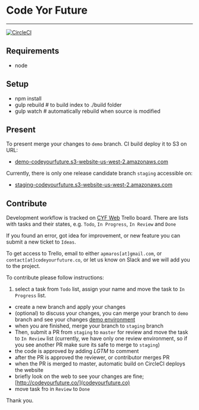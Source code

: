 # Code Yor Future
---

[![CircleCI](https://circleci.com/gh/apmaros/code-your-future-web/tree/master.svg?style=svg&circle-token=b43e2591c0bb4c09883aa92396ed557616245dd0)](https://circleci.com/gh/apmaros/code-your-future-web/tree/master)

## Requirements

- node

## Setup

- npm install
- gulp rebuild # to build index to ./build folder
- gulp watch # automatically rebuild when source is modified

## Present

To present merge your changes to `demo` branch. CI build deploy it to S3 on URL:
- [demo-codeyourfuture.s3-website-us-west-2.amazonaws.com](demo-codeyourfuture.s3-website-us-west-2.amazonaws.com)

Currently, there is only one release candidate branch `staging` accessible on:
- [staging-codeyourfuture.s3-website-us-west-2.amazonaws.com](staging-codeyourfuture.s3-website-us-west-2.amazonaws.com)

## Contribute

Development workflow is tracked on [CYF Web](https://trello.com/b/wLDcxrly/cyf-web) Trello board. There are lists with tasks and their states, e.g. `Todo`, `In Progress`, `In Review` and `Done`

If you found an error, got idea for improvement, or new feature you can submit a new ticket to `Ideas`.

To get access to Trello, email to either `apmaros[at]gmail.com`, or `contact[at]codeyourfuture.co`, or let us know on Slack and we will add you to the project.

To contribute please follow instructions: 

1. select a task from `Todo` list, assign your name and move the task to `In Progress` list.
- create a new branch and apply your changes
- (optional) to discuss your changes, you can merge your branch to `demo` branch and see your changes [demo environment](demo-codeyourfuture.s3-website-us-west-2.amazonaws.com)
- when you are finished, merge your branch to `staging` branch
- Then, submit a PR from `staging` to `master` for review and move the task to `In Review` list (currently, we have only one review environment, so if you see another PR make sure its safe to merge to `staging`)
- the code is approved by adding _LGTM_ to comment
- after the PR is approved the reviewer, or contributor merges PR
- when the PR is merged to master, automatic build on CircleCI deploys the website 
- briefly look on the web to see your changes are fine; [http://codeyourfuture.co/](codeyourfuture.co)
- move task fro in `Review` to `Done`

Thank you.
